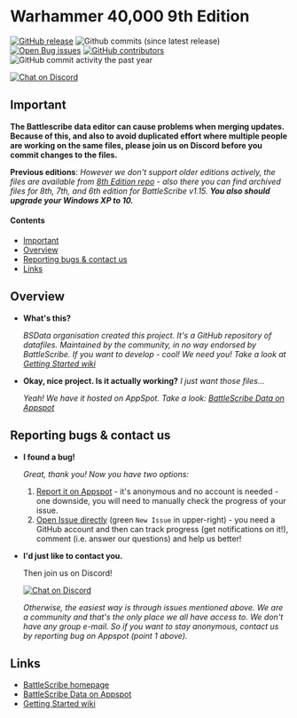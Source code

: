 Warhammer 40,000 9th Edition
============================

[![GitHub release](https://img.shields.io/github/release/BSData/wh40k.svg?style=flat-square)](https://github.com/BSData/wh40k/releases/latest)
![Github commits (since latest release)](https://img.shields.io/github/commits-since/BSData/wh40k/latest.svg?style=flat-square)
[![Open Bug issues](https://img.shields.io/github/issues/bsdata/wh40k/Type%3A%20bug.svg?style=flat-square&label=bugs)](https://github.com/BSData/wh40k/issues?q=is%3Aissue+is%3Aopen+label%3A%22Type%3A+bug%22)
[![GitHub contributors](https://img.shields.io/github/contributors/BSData/wh40k.svg?style=flat-square)](https://github.com/BSData/wh40k/graphs/contributors)
![GitHub commit activity the past year](https://img.shields.io/github/commit-activity/y/BSData/wh40k.svg?style=flat-square)

[![Chat on Discord](https://img.shields.io/discord/558412685981777922?style=popout-square)](https://www.bsdata.net/contact)


## Important ##
[Important]: #important

__The Battlescribe data editor can cause problems when merging updates. Because of this, and also to avoid duplicated effort where multiple people are working on the same files, please join us on Discord before you commit changes to the files.__


__Previous editions__: _However we don't support older editions actively, the files are available from [8th Edition repo](https://github.com/BSData/wh40k-8th-edition) - also there you can find archived files for 8th, 7th, and 6th edition for BattleScribe v1.15. **You also should upgrade your Windows XP to 10.**_

#### Contents ####
[Contents]: #contents

* [Important][]
* [Overview][]
* [Reporting bugs & contact us][]
* [Links][]

[Important]: #important
[Overview]: #overview
[Reporting bugs & contact us]: #reporting-bugs--contact-us
[Links]: #links


## Overview ##
[Overview]: #overview

* __What's this?__

  _BSData organisation created this project. It's a GitHub repository of datafiles. Maintained by the community, in no way endorsed by BattleScribe. If you want to develop - cool! We need you! Take a look at [Getting Started wiki][]_

* __Okay, nice project. Is it actually working?__ _I just want those files..._
 
  _Yeah! We have it hosted on AppSpot. Take a look: [BattleScribe Data on Appspot][]_


## Reporting bugs & contact us ##

* __I found a bug!__
 
  _Great, thank you! Now you have two options:_

  1. [Report it on Appspot][] - it's anonymous and no account is needed - one downside, you will need to manually check the progress of your issue.
  2. [Open Issue directly][] (green ```New Issue``` in upper-right) - you need a GitHub account and then can track progress (get notifications on it!), comment (i.e. answer our questions) and help us better!

* __I'd just like to contact you.__

  Then join us on Discord!
  
  [![Chat on Discord](https://img.shields.io/discord/558412685981777922?style=popout-square)](https://www.bsdata.net/contact)
 
  _Otherwise, the easiest way is through issues mentioned above. We are a community and that's the only place we all have access to. We don't have any group e-mail. So if you want to stay anonymous, contact us by reporting bug on Appspot (point 1 above)._

[Report it on Appspot]: http://battlescribedata.appspot.com/#/repo/wh40k
[Open Issue directly]: https://github.com/BSData/wh40k/issues

## Links ##

* [BattleScribe homepage][]
* [BattleScribe Data on Appspot][]
* [Getting Started wiki][]


[BattleScribe homepage]: http://www.battlescribe.net/
[BattleScribe Data on Appspot]: http://battlescribedata.appspot.com/#/repos
[Getting Started wiki]: https://github.com/BSData/catalogue-development/wiki/Getting-Started
